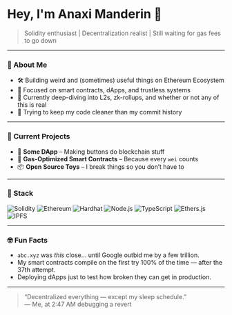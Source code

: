 # Hey, I'm Anaxi Manderin 👋

> Solidity enthusiast | Decentralization realist | Still waiting for gas fees to go down

---

### 🧪 About Me

- 🛠️ Building weird and (sometimes) useful things on Ethereum Ecosystem
- 🔐 Focused on smart contracts, dApps, and trustless systems
- 🧠 Currently deep-diving into L2s, zk-rollups, and whether or not any of this is real
- 🧘 Trying to keep my code cleaner than my commit history

---

### 🚀 Current Projects

- 🧱 **Some DApp** – Making buttons do blockchain stuff  
- 🔄 **Gas-Optimized Smart Contracts** – Because every `wei` counts  
- 📦 **Open Source Toys** – I break things so you don’t have to

---

### 🧰 Stack

![Solidity](https://img.shields.io/badge/-Solidity-363636?logo=solidity&logoColor=white)
![Ethereum](https://img.shields.io/badge/-Ethereum-3C3C3D?logo=ethereum&logoColor=white)
![Hardhat](https://img.shields.io/badge/-Hardhat-F7DF1E?logo=javascript&logoColor=black)
![Node.js](https://img.shields.io/badge/-Node.js-339933?logo=node.js&logoColor=white)
![TypeScript](https://img.shields.io/badge/-TypeScript-3178C6?logo=typescript&logoColor=white)
![Ethers.js](https://img.shields.io/badge/-Ethers.js-4E8EE9?logo=javascript&logoColor=white)
![IPFS](https://img.shields.io/badge/-IPFS-65C2CB?logo=ipfs&logoColor=white)

---

### 🤓 Fun Facts

- `abc.xyz` was *this* close… until Google outbid me by a few trillion.
- My smart contracts compile on the first try 100% of the time — after the 37th attempt.
- Deploying dApps just to test how broken they can get in production.

---

> “Decentralized everything — except my sleep schedule.”  
> — Me, at 2:47 AM debugging a revert
